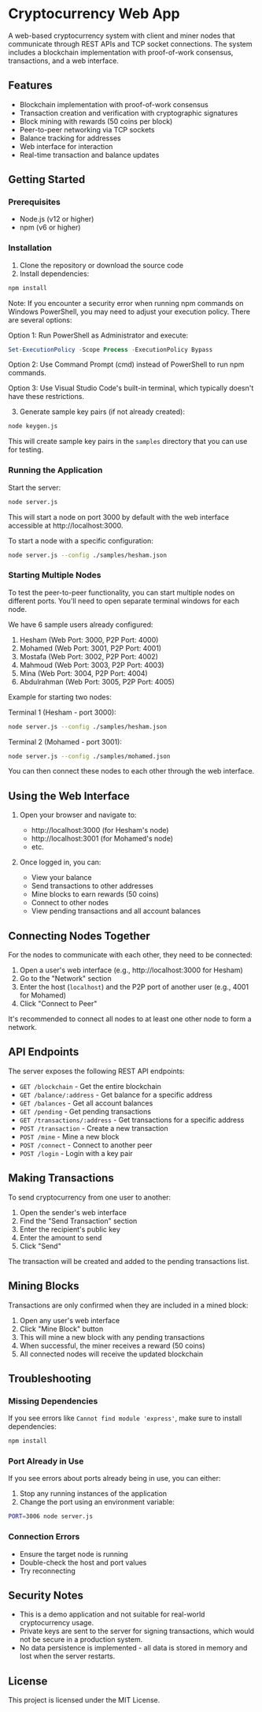 # Cryptocurrency Web App

A web-based cryptocurrency system with client and miner nodes that communicate through REST APIs and TCP socket connections. The system includes a blockchain implementation with proof-of-work consensus, transactions, and a web interface.

## Features

- Blockchain implementation with proof-of-work consensus
- Transaction creation and verification with cryptographic signatures
- Block mining with rewards (50 coins per block)
- Peer-to-peer networking via TCP sockets
- Balance tracking for addresses
- Web interface for interaction
- Real-time transaction and balance updates

## Getting Started

### Prerequisites

- Node.js (v12 or higher)
- npm (v6 or higher)

### Installation

1. Clone the repository or download the source code
2. Install dependencies:

```bash
npm install
```

Note: If you encounter a security error when running npm commands on Windows PowerShell, you may need to adjust your execution policy. There are several options:

Option 1: Run PowerShell as Administrator and execute:
```powershell
Set-ExecutionPolicy -Scope Process -ExecutionPolicy Bypass
```

Option 2: Use Command Prompt (cmd) instead of PowerShell to run npm commands.

Option 3: Use Visual Studio Code's built-in terminal, which typically doesn't have these restrictions.

3. Generate sample key pairs (if not already created):

```bash
node keygen.js
```

This will create sample key pairs in the `samples` directory that you can use for testing.

### Running the Application

Start the server:

```bash
node server.js
```

This will start a node on port 3000 by default with the web interface accessible at http://localhost:3000.

To start a node with a specific configuration:

```bash
node server.js --config ./samples/hesham.json
```

### Starting Multiple Nodes

To test the peer-to-peer functionality, you can start multiple nodes on different ports. You'll need to open separate terminal windows for each node.

We have 6 sample users already configured:

1. Hesham (Web Port: 3000, P2P Port: 4000)
2. Mohamed (Web Port: 3001, P2P Port: 4001)
3. Mostafa (Web Port: 3002, P2P Port: 4002)
4. Mahmoud (Web Port: 3003, P2P Port: 4003)
5. Mina (Web Port: 3004, P2P Port: 4004)
6. Abdulrahman (Web Port: 3005, P2P Port: 4005)

Example for starting two nodes:

Terminal 1 (Hesham - port 3000):
```bash
node server.js --config ./samples/hesham.json
```

Terminal 2 (Mohamed - port 3001):
```bash
node server.js --config ./samples/mohamed.json
```

You can then connect these nodes to each other through the web interface.

## Using the Web Interface

1. Open your browser and navigate to:
   - http://localhost:3000 (for Hesham's node)
   - http://localhost:3001 (for Mohamed's node)
   - etc.

2. Once logged in, you can:
   - View your balance
   - Send transactions to other addresses
   - Mine blocks to earn rewards (50 coins)
   - Connect to other nodes
   - View pending transactions and all account balances

## Connecting Nodes Together

For the nodes to communicate with each other, they need to be connected:

1. Open a user's web interface (e.g., http://localhost:3000 for Hesham)
2. Go to the "Network" section
3. Enter the host (`localhost`) and the P2P port of another user (e.g., 4001 for Mohamed)
4. Click "Connect to Peer"

It's recommended to connect all nodes to at least one other node to form a network.

## API Endpoints

The server exposes the following REST API endpoints:

- `GET /blockchain` - Get the entire blockchain
- `GET /balance/:address` - Get balance for a specific address
- `GET /balances` - Get all account balances
- `GET /pending` - Get pending transactions
- `GET /transactions/:address` - Get transactions for a specific address
- `POST /transaction` - Create a new transaction
- `POST /mine` - Mine a new block
- `POST /connect` - Connect to another peer
- `POST /login` - Login with a key pair

## Making Transactions

To send cryptocurrency from one user to another:

1. Open the sender's web interface
2. Find the "Send Transaction" section
3. Enter the recipient's public key
4. Enter the amount to send
5. Click "Send"

The transaction will be created and added to the pending transactions list.

## Mining Blocks

Transactions are only confirmed when they are included in a mined block:

1. Open any user's web interface
2. Click "Mine Block" button
3. This will mine a new block with any pending transactions
4. When successful, the miner receives a reward (50 coins)
5. All connected nodes will receive the updated blockchain

## Troubleshooting

### Missing Dependencies
If you see errors like `Cannot find module 'express'`, make sure to install dependencies:

```bash
npm install
```

### Port Already in Use
If you see errors about ports already being in use, you can either:

1. Stop any running instances of the application
2. Change the port using an environment variable:

```bash
PORT=3006 node server.js
```

### Connection Errors
- Ensure the target node is running
- Double-check the host and port values
- Try reconnecting

## Security Notes

- This is a demo application and not suitable for real-world cryptocurrency usage.
- Private keys are sent to the server for signing transactions, which would not be secure in a production system.
- No data persistence is implemented - all data is stored in memory and lost when the server restarts.

## License

This project is licensed under the MIT License. 
